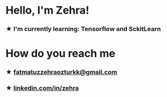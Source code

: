 # Hello, I'm Zehra!


### ★ I'm currently learning: Tensorflow and SckitLearn

# How do you reach me 
### ★ [fatmatuzzehraozturkk@gmail.com](mailto:fatmatuzzehraozturkk.gmail.com)
 
### ★ [linkedin.com/in/zehra](https://www.linkedin.com/in/zehra)


